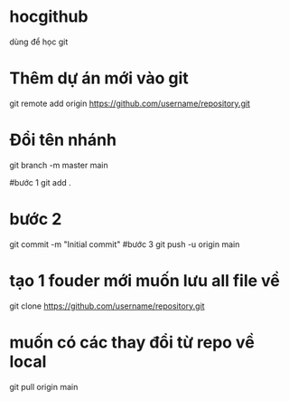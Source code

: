 # hocgithub
dùng để học git
# Thêm dự án mới vào git
git remote add origin https://github.com/username/repository.git
# Đổi tên nhánh
git branch -m master main

#bước 1
git add .
# bước 2
git commit -m "Initial commit"
#bước 3
git push -u origin main


# tạo 1 fouder mới muốn lưu all file về 
git clone https://github.com/username/repository.git
# muốn có các thay đổi từ repo về local
git pull origin main
